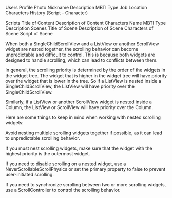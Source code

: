 
Users
    Profile Photo
    Nickname
    Description
    MBTI Type
    Job
    Location
    Characters History (Script - Character)

Scripts
    Title of Content
    Description of Content
    Characters
        Name
        MBTI Type
        Description
    Scenes
        Title of Scene
        Description of Scene
        Characters of Scene
        Script of Scene



When both a SingleChildScrollView and a ListView or another ScrollView widget are nested together, the scrolling behavior can become unpredictable and difficult to control. This is because both widgets are designed to handle scrolling, which can lead to conflicts between them.

In general, the scrolling priority is determined by the order of the widgets in the widget tree. The widget that is higher in the widget tree will have priority over the widget that is lower in the tree. So if a ListView is nested inside a SingleChildScrollView, the ListView will have priority over the SingleChildScrollView.

Similarly, if a ListView or another ScrollView widget is nested inside a Column, the ListView or ScrollView will have priority over the Column.

Here are some things to keep in mind when working with nested scrolling widgets:

Avoid nesting multiple scrolling widgets together if possible, as it can lead to unpredictable scrolling behavior.

If you must nest scrolling widgets, make sure that the widget with the highest priority is the outermost widget.

If you need to disable scrolling on a nested widget, use a NeverScrollableScrollPhysics or set the primary property to false to prevent user-initiated scrolling.

If you need to synchronize scrolling between two or more scrolling widgets, use a ScrollController to control the scrolling behavior.